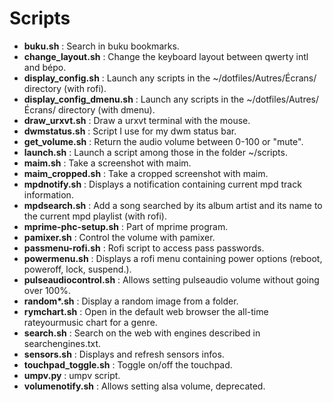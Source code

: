 # Scripts

* **buku.sh** : Search in buku bookmarks.
* **change_layout.sh** : Change the keyboard layout between qwerty intl and bépo.
* **display_config.sh** : Launch any scripts in the ~/dotfiles/Autres/Écrans/ directory (with rofi).
* **display_config_dmenu.sh** : Launch any scripts in the ~/dotfiles/Autres/Écrans/ directory (with dmenu).
* **draw_urxvt.sh** : Draw a urxvt terminal with the mouse.
* **dwmstatus.sh** : Script I use for my dwm status bar.
* **get_volume.sh** : Return the audio volume between 0-100 or "mute".
* **launch.sh** : Launch a script among those in the folder ~/scripts.
* **maim.sh** : Take a screenshot with maim.
* **maim_cropped.sh** : Take a cropped screenshot with maim.
* **mpdnotify.sh** : Displays a notification containing current mpd track information.
* **mpdsearch.sh** : Add a song searched by its album artist and its name to
    the current mpd playlist (with rofi).
* **mprime-phc-setup.sh** : Part of mprime program.
* **pamixer.sh** : Control the volume with pamixer.
* **passmenu-rofi.sh** : Rofi script to access pass passwords.
* **powermenu.sh** : Displays a rofi menu containing power options (reboot, poweroff, lock, suspend.).
* **pulseaudiocontrol.sh** : Allows setting pulseaudio volume without going over 100%.
* **random\*.sh** : Display a random image from a folder.
* **rymchart.sh** : Open in the default web browser the all-time rateyourmusic
    chart for a genre.
* **search.sh** : Search on the web with engines described in searchengines.txt.
* **sensors.sh** : Displays and refresh sensors infos.
* **touchpad_toggle.sh** : Toggle on/off the touchpad.
* **umpv.py** : umpv script.
* **volumenotify.sh** : Allows setting alsa volume, deprecated.
